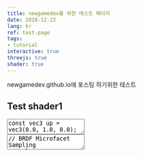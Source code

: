 ```yaml
---
title: newgamedev를 위한 테스트 페이지
date: 2018-12-22
lang: kr
ref: test-page
tags:
- tutorial
interactive: true
threejs: true
shader: true
---
```


newgamedev.github.io에 포스팅 하기위한 테스트 
## Test shader1
<div>
<textarea class='codeeditor fragment hidden'>
const vec3 up = vec3(0.0, 1.0, 0.0);

vec4 GetSpherePosInBox(vec2 pos, vec2 center, float size)
{
	vec2 uv = (pos - center) / size;
	float offset = uv.x * uv.x + uv.y * uv.y;
	if(offset > 1.0)
		return vec4(0);

	float z = sqrt(1.0 - offset);
	return vec4(uv, z, 1.0);
}

void mainImage( out vec4 fragColor, in vec2 fragCoord )
{
    
	vec2 center = iResolution.xy * 0.5;
    
    vec4 spherePos = GetSpherePosInBox(fragCoord.xy, center,100.0f);
    float result = clamp(dot(spherePos.xyz, up), 0.0, 1.0);
    
    fragColor = vec4(result);
}

</textarea>
</div>

<div>
<textarea class='codeeditor fragment hidden'>
// BRDF Microfacet Sampling
// CulDeVu, 2017
//
// This technique is based on the paper "Microfacet Models for Refraction
// through Rough Surfaces", found here: 
// https://www.cs.cornell.edu/~srm/publications/EGSR07-btdf.pdf
//
// Or, if that's not your thing, I wrote a concise little blog post explaining
// the steps: http://djtaylor.me/blog/2016/microfacet-dummies/
// 
// Based on the original shader by Reinder Nijhoff:
// https://www.shadertoy.com/view/4tl3z4
//

#define PI 3.14159

#define eps 0.0001
#define EYEPATHLENGTH 4
#define SAMPLES 2

// uncomment this to get the light sampling window from Reinder's shader
//#define SHOWSPLITLINE
#define FULLBOX

#define ANIMATENOISE

#define LIGHTCOLOR vec3(16.86, 10.76, 8.2)*1.3
#define WHITECOLOR vec3(.7295, .7355, .729)*0.7
#define GREENCOLOR vec3(.117, .4125, .115)*0.7
#define REDCOLOR vec3(.611, .0555, .062)*0.7

#define alpha max(0.001, iMouse.x / (2.*iResolution.x))

float hash1(inout float seed) {
    return fract(sin(seed += 0.1)*43758.5453123);
}

vec2 hash2(inout float seed) {
    return fract(sin(vec2(seed+=0.1,seed+=0.1))*vec2(43758.5453123,22578.1459123));
}

vec3 hash3(inout float seed) {
    return fract(sin(vec3(seed+=0.1,seed+=0.1,seed+=0.1))*vec3(43758.5453123,22578.1459123,19642.3490423));
}

//-----------------------------------------------------
// Intersection functions (by iq)
//-----------------------------------------------------

vec3 nSphere( in vec3 pos, in vec4 sph ) {
    return (pos-sph.xyz)/sph.w;
}

float iSphere( in vec3 ro, in vec3 rd, in vec4 sph ) {
    vec3 oc = ro - sph.xyz;
    float b = dot(oc, rd);
    float c = dot(oc, oc) - sph.w * sph.w;
    float h = b * b - c;
    if (h < 0.0) return -1.0;

	float s = sqrt(h);
	float t1 = -b - s;
	float t2 = -b + s;
	
	return t1 < 0.0 ? t2 : t1;
}

vec3 nPlane( in vec3 ro, in vec4 obj ) {
    return obj.xyz;
}

float iPlane( in vec3 ro, in vec3 rd, in vec4 pla ) {
    return (-pla.w - dot(pla.xyz,ro)) / dot( pla.xyz, rd );
}

//-----------------------------------------------------
// scene
//-----------------------------------------------------

vec3 cosWeightedRandomHemisphereDirection( const vec3 n, inout float seed ) {
  	vec2 r = hash2(seed);
    
	vec3  uu = normalize( cross( n, vec3(0.0,1.0,1.0) ) );
	vec3  vv = cross( uu, n );
	
	float ra = sqrt(r.y);
	float rx = ra*cos(6.2831*r.x); 
	float ry = ra*sin(6.2831*r.x);
	float rz = sqrt( 1.0-r.y );
	vec3  rr = vec3( rx*uu + ry*vv + rz*n );
    
    return normalize( rr );
}

vec3 randomSphereDirection(inout float seed) {
    vec2 r = hash2(seed)*6.2831;
	vec3 dr=vec3(sin(r.x)*vec2(sin(r.y),cos(r.y)),cos(r.x));
	return dr;
}

vec3 randomHemisphereDirection( const vec3 n, inout float seed ) {
	vec3 dr = randomSphereDirection(seed);
	return dot(dr,n) * dr;
}

//-----------------------------------------------------
// light
//-----------------------------------------------------

vec4 lightSphere;

void initLightSphere( float time ) {
	lightSphere = vec4( 3.0+2.*sin(time),2.8+2.*sin(time*0.9),3.0+4.*cos(time*0.7), .5 );
}

vec3 sampleLight( const in vec3 ro, inout float seed ) {
    vec3 n = randomSphereDirection( seed ) * lightSphere.w;
    return lightSphere.xyz + n;
}

//-----------------------------------------------------
// scene
//-----------------------------------------------------

vec2 intersect( in vec3 ro, in vec3 rd, inout vec3 normal ) {
	vec2 res = vec2( 1e20, -1.0 );
    float t;
	
	t = iPlane( ro, rd, vec4( 0.0, 1.0, 0.0,0.0 ) ); if( t>eps && t<res.x ) { res = vec2( t, 1. ); normal = vec3( 0., 1., 0.); }
	t = iPlane( ro, rd, vec4( 0.0, 0.0,-1.0,8.0 ) ); if( t>eps && t<res.x ) { res = vec2( t, 1. ); normal = vec3( 0., 0.,-1.); }
    t = iPlane( ro, rd, vec4( 1.0, 0.0, 0.0,0.0 ) ); if( t>eps && t<res.x ) { res = vec2( t, 2. ); normal = vec3( 1., 0., 0.); }
#ifdef FULLBOX
    t = iPlane( ro, rd, vec4( 0.0,-1.0, 0.0,5.49) ); if( t>eps && t<res.x ) { res = vec2( t, 1. ); normal = vec3( 0., -1., 0.); }
    t = iPlane( ro, rd, vec4(-1.0, 0.0, 0.0,5.59) ); if( t>eps && t<res.x ) { res = vec2( t, 3. ); normal = vec3(-1., 0., 0.); }
#endif

	t = iSphere( ro, rd, vec4( 1.5,1.0, 2.7, 1.0) ); if( t>eps && t<res.x ) { res = vec2( t, 1. ); normal = nSphere( ro+t*rd, vec4( 1.5,1.0, 2.7,1.0) ); }
    t = iSphere( ro, rd, vec4( 4.0,1.0, 4.0, 1.0) ); if( t>eps && t<res.x ) { res = vec2( t, 6. ); normal = nSphere( ro+t*rd, vec4( 4.0,1.0, 4.0,1.0) ); }
    t = iSphere( ro, rd, lightSphere ); if( t>eps && t<res.x ) { res = vec2( t, 0.0 );  normal = nSphere( ro+t*rd, lightSphere ); }
					  
    return res;					  
}

bool intersectShadow( in vec3 ro, in vec3 rd, in float dist ) {
    float t;
	
	t = iSphere( ro, rd, vec4( 1.5,1.0, 2.7,1.0) );  if( t>eps && t<dist ) { return true; }
    t = iSphere( ro, rd, vec4( 4.0,1.0, 4.0,1.0) );  if( t>eps && t<dist ) { return true; }

    return false; // optimisation: planes don't cast shadows in this scene
}

//-----------------------------------------------------
// materials
//-----------------------------------------------------

vec3 matColor( const in float mat ) {
	vec3 nor = vec3(1.0, 1.0, 1.0);
	
	if( mat<3.5 ) nor = REDCOLOR;
    if( mat<2.5 ) nor = GREENCOLOR;
	if( mat<1.5 ) nor = WHITECOLOR;
	if( mat<0.5 ) nor = LIGHTCOLOR;
					  
    return nor;
}

bool matIsSpecular( const in float mat ) {
    return mat > 4.5;
}

bool matIsLight( const in float mat ) {
    return mat < 0.5;
}

// -------------------------------------------------------
// cook torrace microfacet functions
// -------------------------------------------------------
float BeckmanD(vec3 m, vec3 norm)
{
	float NDotM = dot(m, norm);
	
	float positivity = (NDotM > 0.) ? 1.0f : 0.0f;

	float theta_m = clamp(acos(NDotM), -PI / 2. + 0.001f, PI / 2. - 0.001f);
	float coef = -pow(tan(theta_m), 2.) / (alpha * alpha);
	float denom = pow(alpha, 2.) * pow(NDotM, 4.);
	if (denom < 0.001)
		denom = 0.001;
	float total = positivity * max(0.001, exp(coef)) / (PI * denom);
	return total;
}
float SmithG1Approx(vec3 v, vec3 m, vec3 norm)
{	
	float VDotM = dot(v, m);
	float VDotN = dot(v, norm);

	float theta_v = acos(VDotN);
	float a = 1. / (alpha * tan(theta_v));

	float positivity = (VDotM / VDotN > 0.) ? 1.0 : 0.0;

	if (a < 1.6)
		return (3.535 * a + 2.181 * a * a) / (1. + 2.276 * a + 2.577 * a * a);
	else
		return 1.;
}

vec3 BRDFMicro(vec3 norm, vec3 lDir, vec3 vDir)
{
    vec3 hDir = normalize(lDir + vDir);
    
    float LDotH = max(0.001, dot(lDir, hDir));
	float NDotH = max(0.001, dot(norm, hDir));

	float LDotN = dot(lDir, norm);
	float ODotN = dot(vDir, norm);

	vec3 FresnelTerm = vec3(1.); // not calculating because it doesn't play nice with the light sampling
    // probably not physically correct though :(

	float DistributionTerm = BeckmanD(hDir, norm);

	float GeometryTerm = SmithG1Approx(lDir, hDir, norm) * SmithG1Approx(vDir, hDir, norm);

	float denom = max(0.001, 4. * LDotN * ODotN);

	vec3 f_microfacet = FresnelTerm * GeometryTerm * DistributionTerm / denom;

	return f_microfacet;
}

//-----------------------------------------------------
// brdf
//-----------------------------------------------------
vec3 getTangent(vec3 norm)
{
	vec3 tangent;
	vec3 c1 = cross(norm, vec3(0.0, 0.0, 1.0));
	vec3 c2 = cross(norm, vec3(0.0, 1.0, 0.0));
	if (dot(c1, c1) > dot(c2, c2))
		tangent = c1;
	else
		tangent = c2;
	return tangent;
}

vec3 importanceBRDFHalf(float mat, vec3 norm, vec3 oDir, inout bool specularBounce, inout float seed)
{
    if(!matIsSpecular( mat ))
    {
        vec3 iDir = cosWeightedRandomHemisphereDirection(norm, seed);
        specularBounce = false;
        return normalize(oDir + iDir);
    }
    
    specularBounce = true;
        
    float r1 = hash1(seed);
    float r2 = hash1(seed);
    float theta_m = atan(sqrt(-alpha * alpha * log(1.0 - r1)));
    float phi_m = 2. * PI * r2;

    float mY = cos(theta_m);
    float mX = cos(phi_m) * sin(theta_m);
    float mZ = sin(phi_m) * sin(theta_m);

    vec3 tangent = getTangent(norm);
    vec3 bitangent = cross(norm, tangent);
    vec3 m = normalize(tangent * mX + norm * mY + bitangent * mZ);

    return m;
}



//-----------------------------------------------------
// eyepath
//-----------------------------------------------------

vec3 traceEyePath( in vec3 ro, in vec3 rd, const in bool directLightSampling, inout float seed ) {
    vec3 tcol = vec3(0.);
    vec3 fcol  = vec3(1.);
    
    bool specularBounce = true;
    
    for( int j=0; j<EYEPATHLENGTH; ++j ) {
        vec3 normal;
        
        vec2 res = intersect( ro, rd, normal );
        if( res.y < -0.5 ) {
            return tcol;
        }
        
        if( matIsLight( res.y ) ) {
            if( directLightSampling ) {
            	if( specularBounce ) tcol += fcol*LIGHTCOLOR;
            } else {
                tcol += fcol*LIGHTCOLOR;
            }
            return tcol;
        }
        
        vec3 oDir = -rd;
        vec3 m = importanceBRDFHalf(res.y, normal, -rd, specularBounce, seed);
        rd = reflect(rd, m);
        
        // !!! THESE LINES RIGHT HERE. PLEASE CORRECT IF WRONG !!!
        // essentially, the half vector sampling that happens above
        // can produce microfacet normals that don't actually make
        // sense, making the next ray go below the surface normal when
        // they're not supposed to. I don't know how to combat this,
        // so I just do this. I don't know if this biases the render,
        // please mention in the comments if it does. Thanks!
        if (dot(rd, normal) < 0.)
            rd *= -1.;
        
        vec3 iDir = rd;
        
        if (!specularBounce)
        {
        	fcol *= matColor( res.y );
        }
        else
        {
            float G = SmithG1Approx(iDir, m, normal) * SmithG1Approx(oDir, m, normal);
            fcol *= vec3(1.,1.,1.) * G * dot(iDir, m) / (dot(iDir, normal) * dot(m, normal));
        }

        ro = ro - res.x * oDir;
        vec3 ld = sampleLight( ro, seed ) - ro;
        
        if( directLightSampling ) {
			vec3 nld = normalize(ld);
            if(j < EYEPATHLENGTH-1 && !intersectShadow( ro, nld, length(ld)) ) {

                float cos_a_max = sqrt(1. - clamp(lightSphere.w * lightSphere.w / dot(lightSphere.xyz-ro, lightSphere.xyz-ro), 0., 1.));
                float weight = 2. * PI * (1. - cos_a_max);
                
                if (!matIsSpecular( res.y ))
                	tcol += (fcol / PI * LIGHTCOLOR) * (weight * clamp(dot( nld, normal ), 0., 1.));
                //else
                    //tcol += LIGHTCOLOR * BRDFMicro(normal, ld, oDir) * (weight * clamp(dot( nld, normal ), 0., 1.));
            }
        }
    }
    if (tcol != tcol)
        return vec3(1.,0., 0.);
    return tcol;
}

//-----------------------------------------------------
// main
//-----------------------------------------------------

void mainImage( out vec4 fragColor, in vec2 fragCoord ) {
	vec2 q = fragCoord.xy / iResolution.xy;
    
	float splitCoord = iMouse.y;
#ifdef SHOWSPLITLINE
    bool directLightSampling = fragCoord.y < splitCoord;
#else
    bool directLightSampling = true;
#endif
    
    //-----------------------------------------------------
    // camera
    //-----------------------------------------------------

    vec2 p = -1.0 + 2.0 * (fragCoord.xy) / iResolution.xy;
    p.x *= iResolution.x/iResolution.y;

#ifdef ANIMATENOISE
    float seed = p.x + p.y * 3.43121412313 + fract(1.12345314312*iTime);
#else
    float seed = p.x + p.y * 3.43121412313;
#endif
    
    vec3 ro = vec3(2.78, 2.73, -8.00);
    vec3 ta = vec3(2.78, 2.73,  0.00);
    vec3 ww = normalize( ta - ro );
    vec3 uu = normalize( cross(ww,vec3(0.0,1.0,0.0) ) );
    vec3 vv = normalize( cross(uu,ww));

    //-----------------------------------------------------
    // render
    //-----------------------------------------------------

    vec3 col = vec3(0.0);
    vec3 tot = vec3(0.0);
    vec3 uvw = vec3(0.0);
    
    for( int a=0; a<SAMPLES; a++ )
    {
        vec2 rpof = 4.*(hash2(seed)-vec2(0.5)) / iResolution.xy;
	    vec3 rd = normalize( (p.x+rpof.x)*uu + (p.y+rpof.y)*vv + 3.0*ww );
        
        vec3 rof = ro;
        
        initLightSphere( iTime );
        
        col = traceEyePath( rof, rd, directLightSampling, seed );

        tot += col;
        
        seed = mod( seed*1.1234567893490423, 13. );
    }
    
    tot /= float(SAMPLES);
    
#ifdef SHOWSPLITLINE
	if (abs(fragCoord.y - splitCoord) < 1.0) {
		tot = vec3(1.0, 0.0, 0.0);
	}
#endif
    
	tot = pow( clamp(tot,0.0,1.0), vec3(0.45) );

    fragColor = vec4( tot, 1.0 );
}
</textarea>
</div>
